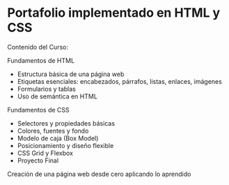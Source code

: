 <h1>Portafolio implementado en HTML y CSS</h1>
Contenido del Curso:


Fundamentos de HTML

- Estructura básica de una página web
- Etiquetas esenciales: encabezados, párrafos, listas, enlaces, imágenes
- Formularios y tablas
- Uso de semántica en HTML

Fundamentos de CSS

- Selectores y propiedades básicas
- Colores, fuentes y fondo
- Modelo de caja (Box Model)
- Posicionamiento y diseño flexible
- CSS Grid y Flexbox
- Proyecto Final

Creación de una página web desde cero aplicando lo aprendido

